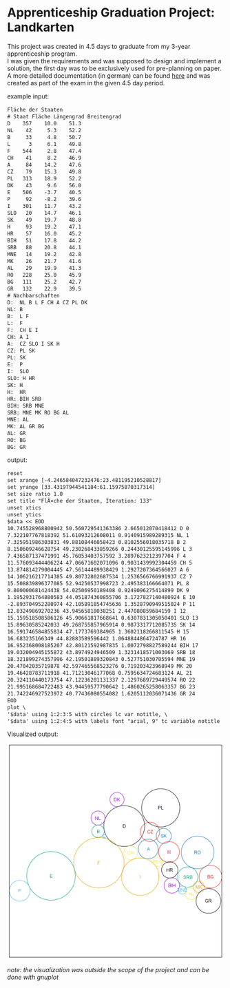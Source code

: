 # Apprenticeship Graduation Project: Landkarten

This project was created in 4.5 days to graduate from my 3-year apprenticeship program.  
I was given the requirements and was supposed to design and implement a solution, the first day was to be exclusively used for pre-planning on paper.  
A more detailed documentation (in german) can be found [here](https://raw.githubusercontent.com/kanzomo/gp_Landkarten/main/doc/IHK_2019SS_Abgabe_KanzM_Dokumentation.pdf) and was created as part of the exam in the given 4.5 day period.

example input:
```
Fläche der Staaten
# Staat Fläche Längengrad Breitengrad
D    357 	10.0	51.3
NL	  42 	 5.3 	52.2
B	  33 	 4.8	50.7
L	   3 	 6.1 	49.8
F	 544 	 2.8	47.4 
CH	  41 	 8.2	46.9
A	  84	14.2	47.6
CZ	  79	15.3	49.8
PL	 313	18.9	52.2
DK	  43	 9.6	56.0
E 	 506 	-3.7	40.5
P 	  92	-8.2	39.6
I	 301	11.7	43.2
SLO	  20	14.7	46.1
SK	  49	19.7	48.8
H	  93	19.2 	47.1  
HR	  57	16.0	45.2 
BIH	  51 	17.8 	44.2 
SRB	  88 	20.8 	44.1 
MNE	  14 	19.2 	42.8 
MK	  26	21.7 	41.6  
AL	  29	19.9 	41.3 
RO	 228	25.0 	45.9 
BG 	 111 	25.2 	42.7
GR	 132	22.9 	39.5  			
# Nachbarschaften
D: 	NL B L F CH A CZ PL DK
NL: B
B: 	L F
L: 	F
F: 	CH E I
CH:	A I
A: 	CZ SLO I SK H 
CZ: PL SK 
PL: SK 
E: 	P 
I: 	SLO 
SLO: H HR 
SK: H
H: 	HR 
HR: BIH SRB 
BIH: SRB MNE 
SRB: MNE MK RO BG AL 
MNE: AL 
MK: AL GR BG 
AL: GR 
RO: BG
BG: GR
```

output:
```
reset
set xrange [-4.246584047232476:23.481195210528817]
set yrange [33.43197944541184:61.15975870317314]
set size ratio 1.0
set title "FlÃ¤che der Staaten, Iteration: 133"
unset xtics
unset ytics
$data << EOD
10.745528968800942 50.560729541363386 2.665012070418412 D 0
7.322107767818392 51.61093212608011 0.9140915989289315 NL 1
7.325951986303831 49.88108446058423 0.8102556018035718 B 2
8.150609246628754 49.230268433859266 0.24430125595145996 L 3
7.436587137471991 45.76053403757592 3.2897623212397704 F 4
11.576093444406224 47.06671602071096 0.9031439992304459 CH 5
13.874814279004445 47.56144489938429 1.2927207364566027 A 6
14.106216217714385 49.80732802687534 1.2536566766991937 CZ 7
15.508839896377085 52.94250537998723 2.495383166664071 PL 8
9.800000681424438 54.02506950189408 0.9249096275414899 DK 9
1.1952931764880583 44.051874360855706 3.1727827140480924 E 10
-2.893704952280974 42.105891854745636 1.3528790949515024 P 11
12.83249869270236 43.94565818038251 2.447080859684159 I 12
15.159518508586126 45.90661817668641 0.6307831305050401 SLO 13
15.89630585242033 49.268755857965914 0.9873317712085735 SK 14
16.591746584855834 47.1773769384965 1.3602118266811545 H 15
16.683235166349 44.82883589596442 1.0648844864724787 HR 16
16.952368008185207 42.80121592987835 1.0072798827589244 BIH 17
19.032004945155872 43.8974924946509 1.3231418571003069 SRB 18
18.321899274357996 42.19501889320843 0.527751030705594 MNE 19
20.47042035719878 42.597465568523276 0.719203423968949 MK 20
19.46428783711918 41.71213046177068 0.7595634724683124 AL 21
20.324110440173754 47.12236201131337 2.1297689729449574 RO 22
21.995168684722483 43.94459577790642 1.4860265258063357 BG 23
21.742246927523972 40.77436080554082 1.6205112036071436 GR 24
EOD
plot \
'$data' using 1:2:3:5 with circles lc var notitle, \
'$data' using 1:2:4:5 with labels font "arial, 9" tc variable notitle
```

Visualized output:

![map](case_task_03_out.png)

*note: the visualization was outside the scope of the project and can be done with gnuplot*
